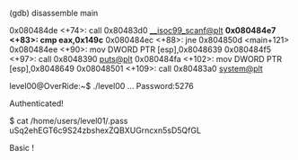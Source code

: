 (gdb) disassemble main

0x080484de <+74>:	call   0x80483d0 <__isoc99_scanf@plt>
**0x080484e7 <+83>:	cmp    eax,0x149c**
0x080484ec <+88>:	jne    0x804850d <main+121>
0x080484ee <+90>:	mov    DWORD PTR [esp],0x8048639
0x080484f5 <+97>:	call   0x8048390 <puts@plt>
0x080484fa <+102>:	mov    DWORD PTR [esp],0x8048649
0x08048501 <+109>:	call   0x80483a0 <system@plt>

level00@OverRide:~$ ./level00
…
Password:5276

Authenticated!

$ cat /home/users/level01/.pass
uSq2ehEGT6c9S24zbshexZQBXUGrncxn5sD5QfGL

Basic !